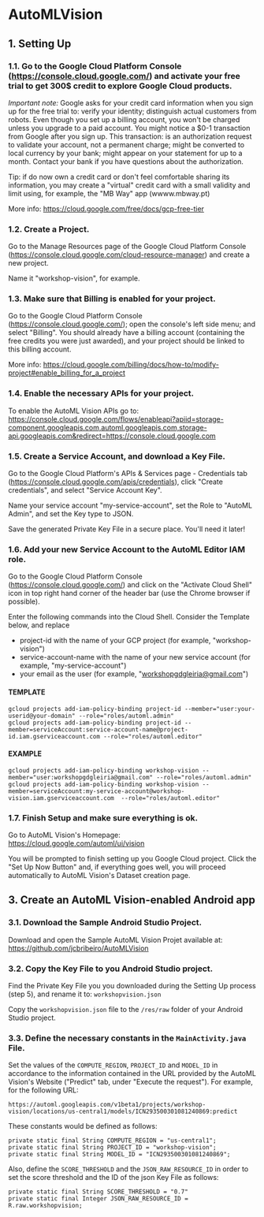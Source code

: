 # AutoMLVision

## 1. Setting Up

### 1.1. Go to the Google Cloud Platform Console (https://console.cloud.google.com/) and activate your free trial to get 300$ credit to explore Google Cloud products.

*Important note:* Google asks for your credit card information when you sign up for the free trial to: verify your identity; distinguish actual customers from robots. Even though you set up a billing account, you won't be charged unless you upgrade to a paid account. You might notice a $0-1 transaction from Google after you sign up. This transaction: is an authorization request to validate your account, not a permanent charge; might be converted to local currency by your bank; might appear on your statement for up to a month. Contact your bank if you have questions about the authorization.
	
Tip: if do now own a credit card or don't feel comfortable sharing its information, you may create a "virtual" credit card with a small validity and limit using, for example, the "MB Way" app (wwww.mbway.pt)
	
More info: https://cloud.google.com/free/docs/gcp-free-tier

### 1.2. Create a Project. 

Go to the Manage Resources page of the Google Cloud Platform Console (https://console.cloud.google.com/cloud-resource-manager) and create a new project. 

Name it "workshop-vision", for example.

### 1.3. Make sure that Billing is enabled for your project. 

Go to the Google Cloud Platform Console (https://console.cloud.google.com/); open the console's left side menu; and select "Billing". You should already have a billing account (containing the free credits you were just awarded), and your project should be linked to this billing account.

More info: https://cloud.google.com/billing/docs/how-to/modify-project#enable_billing_for_a_project

### 1.4. Enable the necessary APIs for your project.

To enable the AutoML Vision APIs go to: https://console.cloud.google.com/flows/enableapi?apiid=storage-component.googleapis.com,automl.googleapis.com,storage-api.googleapis.com&redirect=https://console.cloud.google.com

### 1.5. Create a Service Account, and download a Key File.

Go to the Google Cloud Platform's APIs & Services page - Credentials tab (https://console.cloud.google.com/apis/credentials), click "Create credentials", and select "Service Account Key".

Name your service account "my-service-account", set the Role to "AutoML Admin", and set the Key type to JSON.

Save the generated Private Key File in a secure place. You'll need it later!

### 1.6. Add your new Service Account to the AutoML Editor IAM role.

Go to the Google Cloud Platform Console (https://console.cloud.google.com/) and click on the "Activate Cloud Shell" icon in top right hand corner of the header bar (use the Chrome browser if possible).

Enter the following commands into the Cloud Shell. Consider the Template below, and replace 
* project-id with the name of your GCP project (for example, "workshop-vision")
* service-account-name with the name of your new service account (for example, "my-service-account")
* your email as the user (for example, "workshopgdgleiria@gmail.com")

#### TEMPLATE
```
gcloud projects add-iam-policy-binding project-id --member="user:your-userid@your-domain" --role="roles/automl.admin"
gcloud projects add-iam-policy-binding project-id --member=serviceAccount:service-account-name@project-id.iam.gserviceaccount.com --role="roles/automl.editor"
```

#### EXAMPLE
```
gcloud projects add-iam-policy-binding workshop-vision --member="user:workshopgdgleiria@gmail.com" --role="roles/automl.admin"
gcloud projects add-iam-policy-binding workshop-vision --member=serviceAccount:my-service-account@workshop-vision.iam.gserviceaccount.com  --role="roles/automl.editor"
```

### 1.7. Finish Setup and make sure everything is ok.

Go to AutoML Vision's Homepage: https://cloud.google.com/automl/ui/vision

You will be prompted to finish setting up you Google Cloud project. Click the "Set Up Now Button" and, if everything goes well, you will proceed automatically to AutoML Vision's Dataset creation page.


## 3. Create an AutoML Vision-enabled Android app

### 3.1. Download the Sample Android Studio Project.

Download and open the Sample AutoML Vision Projet available at: https://github.com/jcbribeiro/AutoMLVision

### 3.2. Copy the Key File to you Android Studio project.

Find the Private Key File you you downloaded during the Setting Up process (step 5), and rename it to: ```workshopvision.json```

Copy the ```workshopvision.json``` file to the ```/res/raw``` folder of your Android Studio project.

### 3.3. Define the necessary constants in the ```MainActivity.java``` File.

Set the values of the ```COMPUTE_REGION```, ```PROJECT_ID``` and ```MODEL_ID``` in accordance to the information contained in the URL provided by the AutoML Vision's Website ("Predict" tab, under "Execute the request"). For example, for the following URL:

```
https://automl.googleapis.com/v1beta1/projects/workshop-vision/locations/us-central1/models/ICN293500301081240869:predict
```

These constants would be defined as follows:

```
private static final String COMPUTE_REGION = "us-central1";
private static final String PROJECT_ID = "workshop-vision";
private static final String MODEL_ID = "ICN293500301081240869";
```

Also, define the ```SCORE_THRESHOLD``` and the ```JSON_RAW_RESOURCE_ID``` in order to set the score threshold and the ID of the json Key File as follows:

```
private static final String SCORE_THRESHOLD = "0.7"
private static final Integer JSON_RAW_RESOURCE_ID = R.raw.workshopvision;
```

